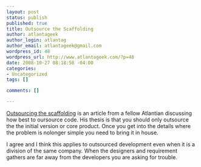 ```yaml
--- 
layout: post
status: publish
published: true
title: Outsource the Scaffolding
author: atlantageek
author_login: atlantag
author_email: atlantageek@gmail.com
wordpress_id: 48
wordpress_url: http://www.atlantageek.com/?p=48
date: 2008-10-27 08:18:58 -04:00
categories: 
- Uncategorized
tags: []

comments: []

---
```

[Outsourcing the scaffolding](http://blog.kischuk.com/2008/08/11/outsource-the-scaffolding/trackback/) is an article from a fellow Atlantian discussing how best to oursource code. His thesis is that you should only outsource the the initial version or core product.  Once you get into the details where the problem is nolonger simple you need to bring it in house.

I agree and I think this applies to outsourced development even when it is a division of the same company.  When the designers and requirement gathers are far away from the developers you are asking for trouble.
